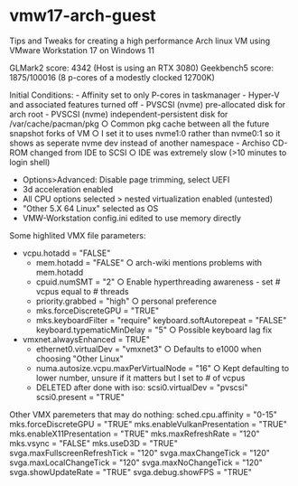 # vmw17-arch-guest
Tips and Tweaks for creating a high performance Arch linux VM using VMware Workstation 17 on Windows 11

GLMark2 score: 4342 (Host is using an RTX 3080)
Geekbench5 score: 1875/100016 (8 p-cores of a modestly clocked 12700K)

Initial Conditions:
	- Affinity set to only P-cores in taskmanager
	- Hyper-V and associated features turned off
	- PVSCSI (nvme) pre-allocated disk for arch root
	- PVSCSI (nvme) independent-persistent disk for /var/cache/pacman/pkg
		○ Common pkg cache between all the future snapshot forks of VM
		○ I set it to uses nvme1:0 rather than nvme0:1 so it shows as seperate nvme dev instead of another namespace
	- Archiso CD-ROM changed from IDE to SCSI
    ○ IDE was extremely slow (>10 minutes to login shell)
  - Options>Advanced: Disable page trimming, select UEFI
  - 3d acceleration enabled
  - All CPU options selected > nested virtualization enabled (untested)
  - "Other 5.X 64 Linux" selected as OS
  - VMW-Workstation config.ini edited to use memory directly
  
  Some highlited VMX file parameters:
  - vcpu.hotadd = "FALSE"
	- mem.hotadd = "FALSE" 
		○ arch-wiki mentions problems with mem.hotadd
	- cpuid.numSMT = "2"
		○ Enable hyperthreading awareness - set # vcpus equal to # threads
	- priority.grabbed = "high"
		○ personal preference
	- mks.forceDiscreteGPU = "TRUE"
	- mks.keyboardFilter = "require"
	  keyboard.softAutorepeat = "FALSE"
	  keyboard.typematicMinDelay = "5"
		○ Possible keyboard lag fix
  - vmxnet.alwaysEnhanced = TRUE" 
	- ethernet0.virtualDev = "vmxnet3"
		○ Defaults to e1000 when choosing "Other Linux"
	- numa.autosize.vcpu.maxPerVirtualNode = "16"
		○ Kept defaulting to lower number, unsure if it matters but I set to # of vcpus
	- DELETED after done with iso:
	    scsi0.virtualDev = "pvscsi"
      scsi0.present = "TRUE"
      
Other VMX paremeters that may do nothing:
  sched.cpu.affinity = "0-15"
  mks.forceDiscreteGPU = "TRUE"
  mks.enableVulkanPresentation = "TRUE"
  mks.enableX11Presentation = "TRUE"
  mks.maxRefreshRate = "120"
  mks.vsync = "FALSE"
  mks.useD3D = "TRUE"
  svga.maxFullscreenRefreshTick = "120"
  svga.maxChangeTick = "120"
  svga.maxLocalChangeTick = "120"
  svga.maxNoChangeTick = "120"
  svga.showUpdateRate = "TRUE"
  svga.debug.showFPS = "TRUE"
